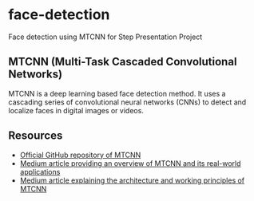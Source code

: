 # face-detection
Face detection using MTCNN for Step Presentation Project

## MTCNN (Multi-Task Cascaded Convolutional Networks)
MTCNN is a deep learning based face detection method. It uses a cascading series of convolutional neural networks (CNNs) to detect and localize faces in digital images or videos.

## Resources
- [Official GitHub repository of MTCNN](https://github.com/ipazc/mtcnn)
- [Medium article providing an overview of MTCNN and its real-world applications](https://medium.com/the-modern-scientist/multi-task-cascaded-convolutional-neural-network-mtcnn-a31d88f501c8)
- [Medium article explaining the architecture and working principles of MTCNN](https://medium.com/@iselagradilla94/multi-task-cascaded-convolutional-networks-mtcnn-for-face-detection-and-facial-landmark-alignment-7c21e8007923)
